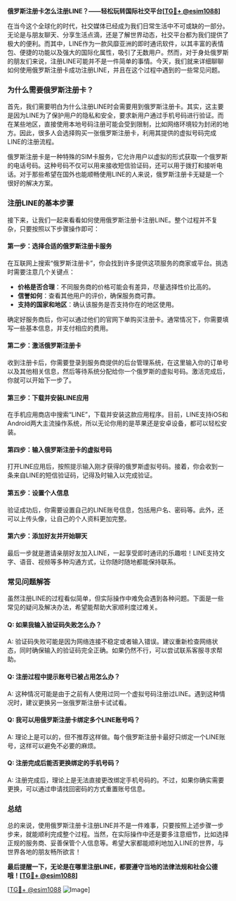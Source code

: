 **俄罗斯注册卡怎么注册LINE？——轻松玩转国际社交平台[[TG💪+ @esim1088](https://t.me/s/esim1088)]**

在当今这个全球化的时代，社交媒体已经成为我们日常生活中不可或缺的一部分。无论是与朋友聊天、分享生活点滴，还是了解世界动态，社交平台都为我们提供了极大的便利。而其中，LINE作为一款风靡亚洲的即时通讯软件，以其丰富的表情包、便捷的功能以及强大的国际化属性，吸引了无数用户。然而，对于身处俄罗斯的朋友们来说，注册LINE可能并不是一件简单的事情。今天，我们就来详细聊聊如何使用俄罗斯注册卡成功注册LINE，并且在这个过程中遇到的一些常见问题。

### **为什么需要俄罗斯注册卡？**

首先，我们需要明白为什么注册LINE时会需要用到俄罗斯注册卡。其实，这主要是因为LINE为了保护用户的隐私和安全，要求新用户通过手机号码进行验证。而在某些地区，直接使用本地号码注册可能会受到限制，比如网络环境较为封闭的地方。因此，很多人会选择购买一张俄罗斯注册卡，利用其提供的虚拟号码完成LINE的注册流程。

俄罗斯注册卡是一种特殊的SIM卡服务，它允许用户以虚拟的形式获取一个俄罗斯的电话号码。这种号码不仅可以用来接收短信验证码，还可以用于拨打和接听电话。对于那些希望在国外也能顺畅使用LINE的人来说，俄罗斯注册卡无疑是一个很好的解决方案。

### **注册LINE的基本步骤**

接下来，让我们一起来看看如何使用俄罗斯注册卡注册LINE。整个过程并不复杂，只要按照以下步骤操作即可：

#### **第一步：选择合适的俄罗斯注册卡服务**
在互联网上搜索“俄罗斯注册卡”，你会找到许多提供这项服务的商家或平台。挑选时需要注意几个关键点：
- **价格是否合理**：不同服务商的价格可能会有差异，尽量选择性价比高的。
- **信誉如何**：查看其他用户的评价，确保服务商可靠。
- **支持的国家和地区**：确认该服务是否支持你在的地区使用。

确定好服务商后，你可以通过他们的官网下单购买注册卡。通常情况下，你需要填写一些基本信息，并支付相应的费用。

#### **第二步：激活俄罗斯注册卡**
收到注册卡后，你需要登录到服务商提供的后台管理系统，在这里输入你的订单号以及其他相关信息，然后等待系统分配给你一个俄罗斯的虚拟号码。激活完成后，你就可以开始下一步了。

#### **第三步：下载并安装LINE应用**
在手机应用商店中搜索“LINE”，下载并安装这款应用程序。目前，LINE支持iOS和Android两大主流操作系统，所以无论你用的是苹果还是安卓设备，都可以轻松安装。

#### **第四步：输入俄罗斯注册卡的虚拟号码**
打开LINE应用后，按照提示输入刚才获得的俄罗斯虚拟号码。接着，你会收到一条来自LINE的短信验证码，记得及时输入以完成验证。

#### **第五步：设置个人信息**
验证成功后，你需要设置自己的LINE账号信息，包括用户名、密码等。此外，还可以上传头像，让自己的个人资料更加完整。

#### **第六步：添加好友并开始聊天**
最后一步就是邀请亲朋好友加入LINE，一起享受即时通讯的乐趣啦！LINE支持文字、语音、视频等多种沟通方式，让你随时随地都能保持联系。

### **常见问题解答**

虽然注册LINE的过程看似简单，但实际操作中难免会遇到各种问题。下面是一些常见的疑问及解决办法，希望能帮助大家顺利度过难关。

#### **Q: 如果我输入验证码失败怎么办？**
A: 验证码失败可能是因为网络连接不稳定或者输入错误。建议重新检查网络状态，同时确保输入的验证码完全正确。如果仍然不行，可以尝试联系客服寻求帮助。

#### **Q: 注册过程中提示账号已被占用怎么办？**
A: 这种情况可能是由于之前有人使用过同一个虚拟号码注册过LINE。遇到这种情况时，建议更换另一张俄罗斯注册卡试试看。

#### **Q: 我可以用俄罗斯注册卡绑定多个LINE账号吗？**
A: 理论上是可以的，但不推荐这样做。每个俄罗斯注册卡最好只绑定一个LINE账号，这样可以避免不必要的麻烦。

#### **Q: 注册完成后能否更换绑定的手机号码？**
A: 注册完成后，理论上是无法直接更改绑定手机号码的。不过，如果你确实需要更换，可以通过申请找回密码的方式重置账号信息。

### **总结**

总的来说，使用俄罗斯注册卡注册LINE并不是一件难事，只要按照上述步骤一步步来，就能顺利完成整个过程。当然，在实际操作中还是要多注意细节，比如选择正规的服务商、妥善保管个人信息等。希望大家都能顺利地加入LINE的世界，与世界各地的朋友畅所欲言！

**最后提醒一下，无论是在哪里注册LINE，都要遵守当地的法律法规和社会公德哦！[[TG💪+ @esim1088](https://t.me/s/esim1088)]**

[[TG💪+ @esim1088](https://t.me/s/esim1088) ![Image](https://i.postimg.cc/4NQfJmqS/Snipaste-2025-05-13-00-14-12.png)]